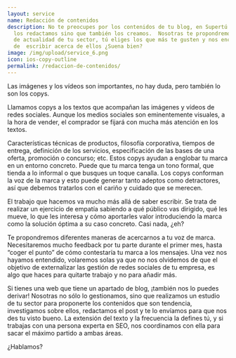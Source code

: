 ```yaml
---
layout: service
name: Redacción de contenidos
description: No te preocupes por los contenidos de tu blog, en Supertú no sólo
  los redactamos sino que también los creamos.  Nosotras te propondremos temas
  de actualidad de tu sector, tú eliges los que más te gusten y nos encargaremos
  de  escribir acerca de ellos ¿Suena bien?
image: /img/upload/service_6.png
icon: ios-copy-outline
permalink: /redaccion-de-contenidos/
---
```

Las imágenes y los vídeos son importantes, no hay duda, pero también lo son los copys.

Llamamos copys a los textos que acompañan las imágenes y vídeos de redes sociales. Aunque los medios sociales son eminentemente visuales, a la hora de vender, el comprador se fijará con mucha más atención en los textos.

Características técnicas de productos, filosofía corporativa, tiempos de entrega, definición de los servicios, especificación de las bases de una oferta, promoción o concurso; etc. Estos copys ayudan a englobar tu marca en un entorno concreto. Puede que tu marca tenga un tono formal, que tienda a lo informal o que busques un toque canalla. Los copys conforman la voz de la marca y esto puede generar tanto adeptos como detractores, así que debemos tratarlos con el cariño y cuidado que se merecen.

El trabajo que hacemos va mucho más allá de saber escribir. Se trata de realizar un ejercicio de empatía sabiendo a qué público vas dirigido, qué les mueve, lo que les interesa y cómo aportarles valor introduciendo la marca como la solución óptima a su caso concreto. Casi nada, ¿eh?

Te propondremos diferentes maneras de acercarnos a tu voz de marca. Necesitaremos mucho feedback por tu parte durante el primer mes, hasta “coger el punto” de cómo contestaría tu marca a los mensajes. Una vez nos hayamos entendido, volaremos solas ya que no nos olvidemos de que el objetivo de externalizar las gestión de redes sociales de tu empresa, es algo que haces para quitarte trabajo y no para añadir más. 

Si tienes una web que tiene un apartado de blog, ¡también nos lo puedes derivar! Nosotras no sólo lo gestionamos, sino que realizamos un estudio de tu sector para proponerte los contenidos que son tendencia, investigamos sobre ellos, redactamos el post y te lo envíamos para que nos des tu visto bueno. La extensión del texto y la frecuencia la defines tú, y si trabajas con una persona experta en SEO, nos coordinamos con ella para sacar el máximo partido a ambas áreas.

¿Hablamos?